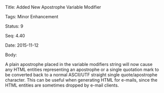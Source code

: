 Title:  Added New Apostrophe Variable Modifier

Tags:   Minor Enhancement

Status: 9

Seq:    4.40

Date:   2015-11-12

Body:

A plain apostrophe placed in the variable modifiers string will now cause any HTML entities representing an apostrophe or a single quotation mark to be converted back to a normal ASCII/UTF straight single quote/apostrophe character. This can be useful when generating HTML for e-mails, since the HTML entities are sometimes dropped by e-mail clients.
